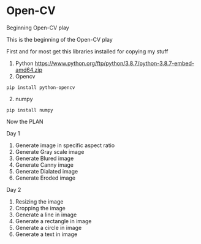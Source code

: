 # Open-CV
Beginning Open-CV play 

This is the beginning of the Open-CV play

First and for most get this libraries installed for copying my stuff
1) Python
https://www.python.org/ftp/python/3.8.7/python-3.8.7-embed-amd64.zip
2) Opencv

```
pip install python-opencv
```

2. numpy

```
pip install numpy
```

Now the PLAN

Day 1
1) Generate image in specific aspect ratio
2) Generate Gray scale image
3) Generate Blured image
4) Generate Canny image
5) Generate Dialated image
6) Generate Eroded image

Day 2
1) Resizing the image
2) Cropping the image
3) Generate a line in image
4) Generate a rectangle in image
5) Generate a circle in image
6) Generate a text in image

